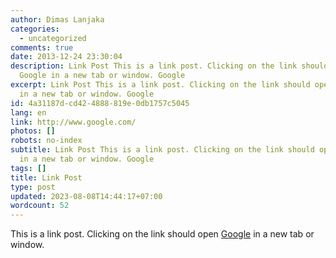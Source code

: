```yaml
---
author: Dimas Lanjaka
categories:
  - uncategorized
comments: true
date: 2013-12-24 23:30:04
description: Link Post This is a link post. Clicking on the link should open
  Google in a new tab or window. Google
excerpt: Link Post This is a link post. Clicking on the link should open Google
  in a new tab or window. Google
id: 4a31187d-cd42-4888-819e-0db1757c5045
lang: en
link: http://www.google.com/
photos: []
robots: no-index
subtitle: Link Post This is a link post. Clicking on the link should open Google
  in a new tab or window. Google
tags: []
title: Link Post
type: post
updated: 2023-08-08T14:44:17+07:00
wordcount: 52
---
```


This is a link post. Clicking on the link should open [Google](http://www.google.com/) in a new tab or window.
